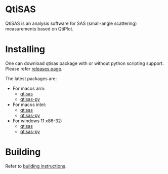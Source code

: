 # QtiSAS

QtiSAS is an analysis software for SAS (small-angle scattering) measurements
based on QtiPlot.

# Installing

One can download qtisas package with or without python scripting support. Please
refer [releases page](https://iffgit.fz-juelich.de/qtisas/qtisas/-/releases).

The latest packages are:

 * For macos arm:
   * [qtisas](https://iffgit.fz-juelich.de/api/v4/projects/1655/packages/generic/qtisas/v0.9.15/qtisas-v0.9.15-arm.dmg)
   * [qtisas-py](https://iffgit.fz-juelich.de/api/v4/projects/1655/packages/generic/qtisas/v0.9.15/qtisas-py-v0.9.15-arm.dmg)
 * For macos intel:
   * [qtisas](https://iffgit.fz-juelich.de/api/v4/projects/1655/packages/generic/qtisas/v0.9.15/qtisas-v0.9.15-intel.dmg)
   * [qtisas-py](https://iffgit.fz-juelich.de/api/v4/projects/1655/packages/generic/qtisas/v0.9.15/qtisas-py-v0.9.15-intel.dmg)
 * For windows 11 x86-32:
   * [qtisas](https://iffgit.fz-juelich.de/api/v4/projects/1655/packages/generic/qtisas/v0.9.15/qtisas-v0.9.15-x86_32.exe)
   * [qtisas-py](https://iffgit.fz-juelich.de/api/v4/projects/1655/packages/generic/qtisas/v0.9.15/qtisas-py-v0.9.15-x86_32.exe)

# Building

Refer to [building instructions](build.md).